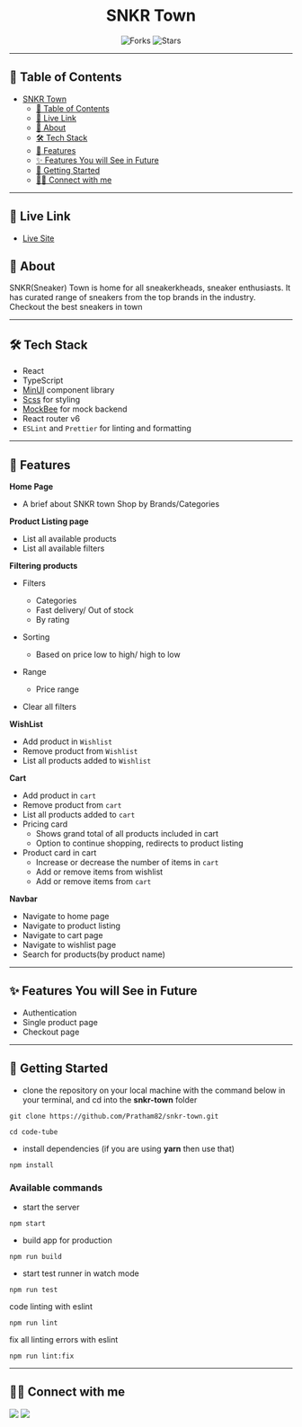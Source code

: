 <div align="center">

<!-- <img alt="inclusive mart logo" src="public/logo-bg-white.png" width="150px" height="150px" /> -->

# SNKR Town


![Forks](https://img.shields.io/github/forks/pratham82/snkr-town)
![Stars](https://img.shields.io/github/stars/pratham82/snkr-town)
<!-- ![License](https://img.shields.io/github/license/pratham82/snkr-town) -->

</div>

---

## 📕 Table of Contents

- [SNKR Town](#snkr-town)
  - [📕 Table of Contents](#-table-of-contents)
  - [🔗 Live Link](#-live-link)
  - [📖 About](#-about)
  - [🛠️ Tech Stack](#️-tech-stack)
  - [🚀 Features](#-features)
  - [✨ Features You will See in Future](#-features-you-will-see-in-future)
  - [🔌 Getting Started](#-getting-started)
  - [👨‍💻 Connect with me](#-connect-with-me)

---

## 🔗 Live Link
- [Live Site](https://snkr-town.vercel.app)

## 📖 About

SNKR(Sneaker) Town is home for all sneakerkheads, sneaker enthusiasts. It has curated range of sneakers from the top brands in the industry. Checkout the best sneakers in town

---
## 🛠️ Tech Stack

- React
- TypeScript
- [MinUI](https://min-ui.netlify.app/) component library
- [Scss](https://sass-lang.com/) for styling
- [MockBee](https://mockbee.netlify.app/) for mock backend
- React router v6
- `ESLint` and `Prettier` for linting and formatting

---

## 🚀 Features

**Home Page**
- A brief about SNKR town
  Shop by Brands/Categories

**Product Listing page**
- List all available products
- List all available filters

**Filtering products**
- Filters
  + Categories
  + Fast delivery/ Out of stock
  + By rating

- Sorting
  + Based on price low to high/ high to low

-  Range
     + Price range

- Clear all filters

**WishList**
- Add product in `Wishlist`
- Remove product from `Wishlist`
- List all products added to `Wishlist`

**Cart**
- Add product in `cart`
- Remove product from `cart`
- List all products added to `cart`
- Pricing card 
    + Shows grand total of all products included in cart
    + Option to continue shopping, redirects to product listing
- Product card in cart
  + Increase or decrease the number of items in `cart`
  + Add or remove items from wishlist
  + Add or remove items from `cart`

**Navbar**
- Navigate to home page
- Navigate to product listing
- Navigate to cart page
- Navigate to wishlist page
- Search for products(by product name)

---

## ✨ Features You will See in Future

- Authentication
- Single product page
- Checkout page

---

## 🔌 Getting Started

- clone the repository on your local machine with the command below in your terminal, and cd into the **snkr-town** folder

```
git clone https://github.com/Pratham82/snkr-town.git

cd code-tube
```

- install dependencies (if you are using **yarn** then use that)

```
npm install
```

<!-- - create a `.env` file at the root level of the directory (at the level of `package.json`) and create a variable like mentioned below

```
REACT_APP_JWT_SECRET = <JWT_SECRET_KEY_OF_YOUR_CHOICE>
``` -->

### Available commands

- start the server

```
npm start
```

- build app for production

```
npm run build
```

- start test runner in watch mode

```
npm run test
```

code linting with eslint
```
npm run lint
```


fix all linting errors with eslint
```
npm run lint:fix
```


---

## 👨‍💻 Connect with me

<a href="https://www.linkedin.com/in/prathameshmali/"><img src="https://img.shields.io/badge/LinkedIn-0077B5?style=for-the-badge&logo=linkedin&logoColor=white"/></a>
<a href="https://twitter.com/Pratham_82"><img src="https://img.shields.io/badge/Twitter-1DA1F2?style=for-the-badge&logo=twitter&logoColor=white"/></a>
